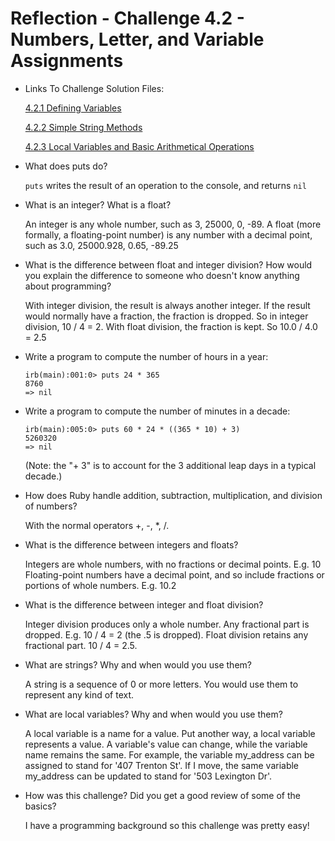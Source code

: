 # Reflection - Challenge 4.2 - Numbers, Letter, and Variable Assignments

* Links To Challenge Solution Files:

	[4.2.1 Defining Variables](https://github.com/buckmelton/phase-0/blob/master/week-4/defining-variables.rb)

	[4.2.2 Simple String Methods](https://github.com/buckmelton/phase-0/blob/master/week-4/simple-string.rb)

	[4.2.3 Local Variables and Basic Arithmetical Operations](https://github.com/buckmelton/phase-0/blob/master/week-4/basic-math.rb)

* What does puts do?

  `puts` writes the result of an operation to the console, and returns `nil`

* What is an integer? What is a float?

  An integer is any whole number, such as 3, 25000, 0, -89.
  A float (more formally, a floating-point number) is any number with a decimal point, such as 3.0, 25000.928, 0.65, -89.25

* What is the difference between float and integer division? How would you explain the difference to someone who doesn't know anything about programming?

  With integer division, the result is always another integer.  If the result would normally have a fraction, the fraction is dropped.  So in integer division, 10 / 4 = 2.
  With float division, the fraction is kept.  So 10.0 / 4.0 = 2.5


* Write a program to compute the number of hours in a year:

	```
	irb(main):001:0> puts 24 * 365
	8760
	=> nil
	```


* Write a program to compute the number of minutes in a decade:

	```
	irb(main):005:0> puts 60 * 24 * ((365 * 10) + 3)
	5260320
	=> nil
	```
	(Note: the "+ 3" is to account for the 3 additional leap days in a typical decade.)

* How does Ruby handle addition, subtraction, multiplication, and division of numbers?

	With the normal operators +, -, *, /.

* What is the difference between integers and floats?

	Integers are whole numbers, with no fractions or decimal points.  E.g. 10
	Floating-point numbers have a decimal point, and so include fractions or portions of whole numbers.  E.g. 10.2

* What is the difference between integer and float division?

	Integer division produces only a whole number.  Any fractional part is dropped.  E.g. 10 / 4 = 2 (the .5 is dropped).
	Float division retains any fractional part.  10 / 4 = 2.5.

* What are strings? Why and when would you use them?

	A string is a sequence of 0 or more letters.  You would use them to represent any kind of text.

* What are local variables? Why and when would you use them?

	A local variable is a name for a value.  Put another way, a local variable represents a value.
	A variable's value can change, while the variable name remains the same.
	For example, the variable my_address can be assigned to stand for '407 Trenton St'.
	If I move, the same variable my_address can be updated to stand for '503 Lexington Dr'.

* How was this challenge? Did you get a good review of some of the basics?

	I have a programming background so this challenge was pretty easy!
